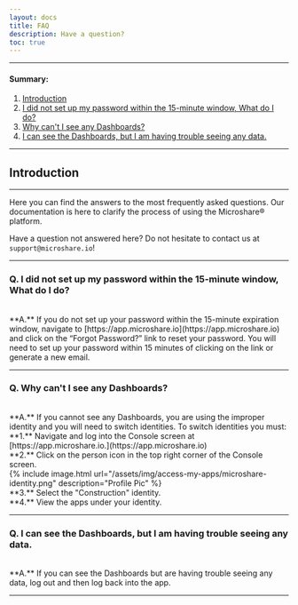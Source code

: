 ```yaml
---
layout: docs
title: FAQ
description: Have a question?
toc: true
---
```


---------------------------------------
#### Summary:

1. [Introduction](./#introduction)
2. [I did not set up my password within the 15-minute window, What do I do?](./#q-i-did-not-set-up-my-password-within-the-15-minute-window-what-do-i-do)
3. [Why can't I see any Dashboards?](./#q-why-cant-i-see-any-dashboards)
4. [I can see the Dashboards, but I am having trouble seeing any data.](./#q-i-can-see-the-dashboards-but-i-am-having-trouble-seeing-any-data)

---------------------------------------

## Introduction
---------------------------------------

Here you can find the answers to the most frequently asked questions. Our documentation is here to clarify the process of using the Microshare® platform. 

Have a question not answered here? Do not hesitate to contact us at `support@microshare.io`!

---------------------------------------

### Q. I did not set up my password within the 15-minute window, What do I do?
<br>
**A.** If you do not set up your password within the 15-minute expiration window, navigate to [https://app.microshare.io](https://app.microshare.io) and click on the “Forgot Password?” link to reset your password.  You will need to set up your password within 15 minutes of clicking on the link or generate a new email.
<br>

---------------------------------------

### Q. Why can't I see any Dashboards?
<br>
**A.**  If you cannot see any Dashboards, you are using the improper identity and you will need to switch identities. To switch identities you must:

<br>
**1.** Navigate and log into the Console screen at [https://app.microshare.io.](https://app.microshare.io)

<br>
**2.** Click on the person icon in the top right corner of the Console screen.

<br>
{% include image.html url="/assets/img/access-my-apps/microshare-identity.png" description="Profile Pic" %}

<br>
**3.** Select the "Construction" identity.

<br>
**4.** View the apps under your identity.
<br>

---------------------------------------

### Q.  I can see the Dashboards, but I am having trouble seeing any data.
<br>
**A.**  If you can see the Dashboards but are having trouble seeing any data, log out and then log back into the app.
<br>

---------------------------------------



